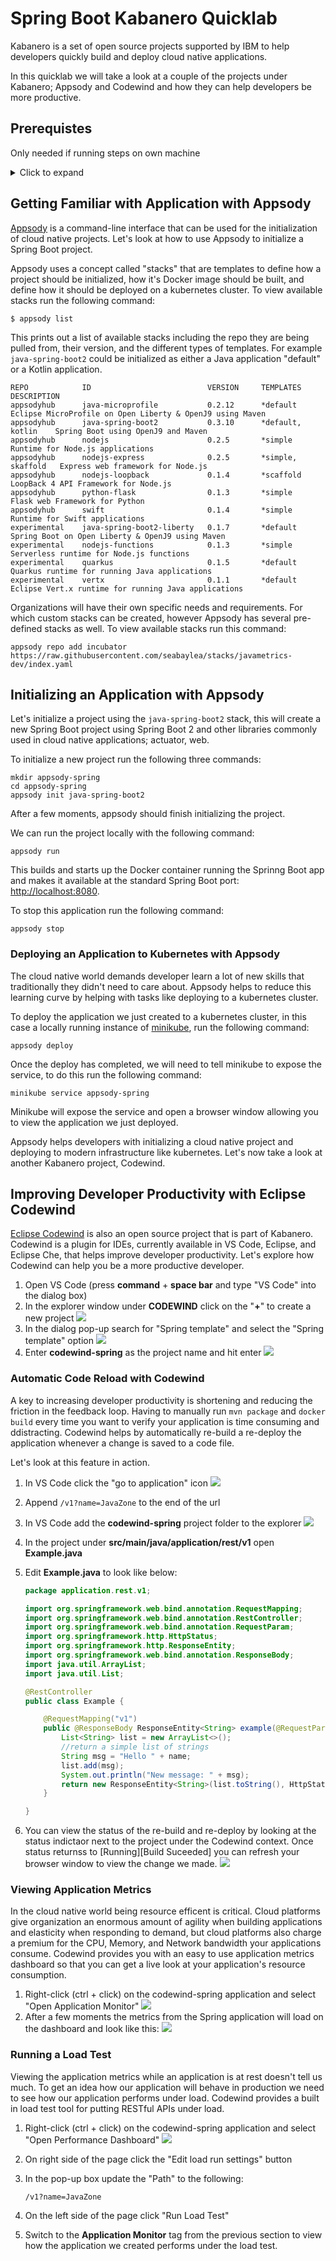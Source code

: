 # Spring Boot Kabanero Quicklab

Kabanero is a set of open source projects supported by IBM to help developers quickly build and deploy cloud native applications. 

In this quicklab we will take a look at a couple of the projects under Kabanero; Appsody and Codewind and how they can help developers be more productive. 

## Prerequistes

Only needed if running steps on own machine

<details>
  <summary>Click to expand</summary>
  
### Configure Local System

This quicklab will require several command-line tools to be completed, you will need to have all the following installed. It is also generally recommended to have the most recent versions of these tools: 

1. Install Docker
2. Install minikube
2. Install kubectl
3. Install Appsody
4. Install VS Code
5. 	Install codewind extension
6. Install java extension


</details>

## Getting Familiar with Application with Appsody

[Appsody](https://appsody.dev/) is a command-line interface that can be used for the initialization of cloud native projects. Let's look at how to use Appsody to initialize a Spring Boot project. 

Appsody uses a concept called "stacks" that are templates to define how a project should be initialized, how it's Docker image should be built, and define how it should be deployed on a kubernetes cluster. To view available stacks run the following command:

```
$ appsody list
```

This prints out a list of available stacks including the repo they are being pulled from, their version, and the different types of templates. For example `java-spring-boot2` could be initialized as either a Java application "default" or a Kotlin application.

```
REPO        	ID                       	VERSION  	TEMPLATES        	DESCRIPTION                                              
appsodyhub  	java-microprofile        	0.2.12   	*default         	Eclipse MicroProfile on Open Liberty & OpenJ9 using Maven
appsodyhub  	java-spring-boot2        	0.3.10   	*default, kotlin 	Spring Boot using OpenJ9 and Maven                       
appsodyhub  	nodejs                   	0.2.5    	*simple          	Runtime for Node.js applications                         
appsodyhub  	nodejs-express           	0.2.5    	*simple, skaffold	Express web framework for Node.js                        
appsodyhub  	nodejs-loopback          	0.1.4    	*scaffold        	LoopBack 4 API Framework for Node.js                     
appsodyhub  	python-flask             	0.1.3    	*simple          	Flask web Framework for Python                           
appsodyhub  	swift                    	0.1.4    	*simple          	Runtime for Swift applications                           
experimental	java-spring-boot2-liberty	0.1.7    	*default         	Spring Boot on Open Liberty & OpenJ9 using Maven         
experimental	nodejs-functions         	0.1.3    	*simple          	Serverless runtime for Node.js functions                 
experimental	quarkus                  	0.1.5    	*default         	Quarkus runtime for running Java applications            
experimental	vertx                    	0.1.1    	*default         	Eclipse Vert.x runtime for running Java applications   
```

Organizations will have their own specific needs and requirements. For which custom stacks can be created, however Appsody has several pre-defined stacks as well. To view available stacks run this command:



```
appsody repo add incubator https://raw.githubusercontent.com/seabaylea/stacks/javametrics-dev/index.yaml
```

## Initializing an Application with Appsody

Let's initialize a project using the `java-spring-boot2` stack, this will create a new Spring Boot project using Spring Boot 2 and other libraries commonly used in cloud native applications; actuator, web. 

To initialize a new project run the following three commands:

```
mkdir appsody-spring
cd appsody-spring
appsody init java-spring-boot2
```

After a few moments, appsody should finish initializing the project. 

We can run the project locally with the following command:

```
appsody run
```

This builds and starts up the Docker container running the Sprinng Boot app and makes it available at the standard Spring Boot port: [http://localhost:8080](http://localhost:8080).

To stop this application run the following command:

```
appsody stop
```

### Deploying an Application to Kubernetes with Appsody 

The cloud native world demands developer learn a lot of new skills that traditionally they didn't need to care about. Appsody helps to reduce this learning curve by helping with tasks like deploying to a kubernetes cluster. 

To deploy the application we just created to a kubernetes cluster, in this case a locally running instance of [minikube](https://github.com/kubernetes/minikube), run the following command:

```
appsody deploy
``` 

Once the deploy has completed, we will need to tell minikube to expose the service, to do this run the following command:

```
minikube service appsody-spring
```

Minikube will expose the service and open a browser window allowing you to view the application we just deployed.

Appsody helps developers with initializing a cloud native project and deploying to modern infrastructure like kubernetes. Let's now take a look at another Kabanero project, Codewind.  

## Improving Developer Productivity with Eclipse Codewind

[Eclipse Codewind](https://www.eclipse.org/codewind/) is also an open source project that is part of Kabanero. Codewind is a plugin for IDEs, currently available in VS Code, Eclipse, and Eclipse Che, that helps improve developer productivity. Let's explore how Codewind can help you be a more productive developer.

1. Open VS Code (press **command** + **space bar** and type "VS Code" into the dialog box)
2. In the explorer window under **CODEWIND** click on the "**+**" to create a new project
	![](images/codewind-explorer.png)
3. In the dialog pop-up search for "Spring template" and select the "Spring template" option	![](images/codewind-new-project.png)
4. Enter **codewind-spring** as the project name and hit enter
	![](images/codewind-new-project-part2.png)


### Automatic Code Reload with Codewind

A key to increasing developer productivity is shortening and reducing the friction in the feedback loop. Having to manually run `mvn package` and `docker build` every time you want to verify your application is time consuming and ddistracting. Codewind helps by automatically re-build a re-deploy the application whenever a change is saved to a code file.  

Let's look at this feature in action.

1. In VS Code click the "go to application" icon	![](images/codewind-view-application.png)
2. Append `/v1?name=JavaZone` to the end of the url
3. In VS Code add the **codewind-spring** project folder to the explorer
	![](images/codewind-add-folder.png)
4. 	In the project under **src/main/java/application/rest/v1** open **Example.java**
5. Edit **Example.java** to look like below:
	
	```java
	package application.rest.v1;
	
	import org.springframework.web.bind.annotation.RequestMapping;
	import org.springframework.web.bind.annotation.RestController;
	import org.springframework.web.bind.annotation.RequestParam;
	import org.springframework.http.HttpStatus;
	import org.springframework.http.ResponseEntity;
	import org.springframework.web.bind.annotation.ResponseBody;
	import java.util.ArrayList;
	import java.util.List;
	
	@RestController
	public class Example {
	
	    @RequestMapping("v1")
	    public @ResponseBody ResponseEntity<String> example(@RequestParam("name") String name) {
	        List<String> list = new ArrayList<>();
	        //return a simple list of strings
	        String msg = "Hello " + name;
	        list.add(msg);
	        System.out.println("New message: " + msg);
	        return new ResponseEntity<String>(list.toString(), HttpStatus.OK);
	    }
	
	}
	```
6. You can view the status of the re-build and re-deploy by looking at the status indictaor next to the project under the Codewind context. Once status returnss to [Running][Build Suceeded] you can refresh your browser window to view the change we made. 
	![](images/codewind-status.png)

### Viewing Application Metrics

In the cloud native world being resource efficent is critical. Cloud platforms give organization an enormous amount of agility when building applications and elasticity when responding to demand, but cloud platforms also charge a premium for the CPU, Memory, and Network bandwidth your applications consume. Codewind provides you with an easy to use application metrics dashboard so that you can get a live look at your application's resource consumption.

1. Right-click (ctrl + click) on the codewind-spring application and select "Open Application Monitor"
	![](images/codewind-application-monitor.png)
2. After a few moments the metrics from the Spring application will load on the dashboard and look like this:
 	![](images/metrics-dashboard.png)

### Running a Load Test

Viewing the application metrics while an application is at rest doesn't tell us much. To get an idea how our application will behave in production we need to see how our application performs under load. Codewind provides a built in load test tool for putting RESTful APIs under load. 

1. Right-click (ctrl + click) on the codewind-spring application and select "Open Performance Dashboard"
	![](images/codewind-performance-monitor.png)
2. 	On right side of the page click the "Edit load run settings" button
3. In the pop-up box update the "Path" to the following:
	
	```
	/v1?name=JavaZone
	```
4. 	On the left side of the page click "Run Load Test" 
5. Switch to the **Application Monitor** tag from the previous section to view how the application we created performs under the load test. 	